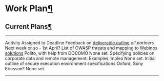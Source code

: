 Work Plan[¶](#Work-Plan)
========================

Current Plans[¶](#Current-Plans)
--------------------------------

  --------------------------------------------------------------------------------------------------------------------------- ------------------------------- ------------------------------
  Activity                                                                                                                    Assigned to                     Deadline
  Feedback on [deliverable outline](deliverable%20outline.html)                                                               *all partners*                  Next week or so - 1st April?
  List of [OWASP threats and mapping to Webinos solutions](OWASP%20threats%20and%20mapping%20to%20Webinos%20solutions.html)   Polito, with help from DOCOMO   None set.
  Specifying policies on corporate data and remote management: Examples                                                       Impleo                          None set.
  Initial outline of secure execution environment specifications                                                              Oxford, Sony Ericsson?          None set.
  --------------------------------------------------------------------------------------------------------------------------- ------------------------------- ------------------------------


